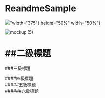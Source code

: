 # ReandmeSample
[![](https://play.google.com/intl/en_us/badges/images/generic/en_badge_web_generic.png?hl=zh-tw)"wigth="375"](https://play.google.com/store/apps/details?id=com.sean.green){:height="50%" width="50%"}


![mockup (5)](https://user-images.githubusercontent.com/77279829/123379682-0f7a2680-d5c1-11eb-9761-3fad81611e56.png)



##二級標題
====
###三級標題  

####四級標題  
#####五級標題  
######六級標題  
